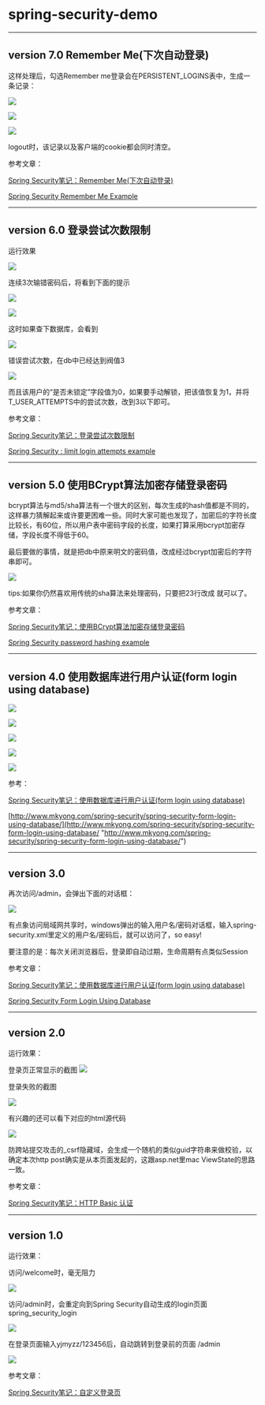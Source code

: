 # spring-security-demo #


----------

## version 7.0 Remember Me(下次自动登录) ##



这样处理后，勾选Remember me登录会在PERSISTENT_LOGINS表中，生成一条记录：

![](https://raw.githubusercontent.com/CoderDream/spring-security-demo/master/doc/snapshot/v7.0/v60001.png)

![](https://raw.githubusercontent.com/CoderDream/spring-security-demo/master/doc/snapshot/v7.0/v60002.png)

![](https://raw.githubusercontent.com/CoderDream/spring-security-demo/master/doc/snapshot/v7.0/v60003.png)


logout时，该记录以及客户端的cookie都会同时清空。

参考文章：

[Spring Security笔记：Remember Me(下次自动登录)](http://www.cnblogs.com/yjmyzz/p/remember-me-sample-in-spring-security3.html)

[Spring Security Remember Me Example](http://www.mkyong.com/spring-security/spring-security-remember-me-example/)

----------
## version 6.0 登录尝试次数限制 ##
运行效果

![](https://raw.githubusercontent.com/CoderDream/spring-security-demo/master/doc/snapshot/v6.0/v60001.png)

连续3次输错密码后，将看到下面的提示

![](https://raw.githubusercontent.com/CoderDream/spring-security-demo/master/doc/snapshot/v6.0/v60002.png)

![](https://raw.githubusercontent.com/CoderDream/spring-security-demo/master/doc/snapshot/v6.0/v60005.png)

这时如果查下数据库，会看到

![](https://raw.githubusercontent.com/CoderDream/spring-security-demo/master/doc/snapshot/v6.0/v60003.png)

错误尝试次数，在db中已经达到阀值3

![](https://raw.githubusercontent.com/CoderDream/spring-security-demo/master/doc/snapshot/v6.0/v60004.png)

而且该用户的“是否未锁定”字段值为0，如果要手动解锁，把该值恢复为1，并将T_USER_ATTEMPTS中的尝试次数，改到3以下即可。

参考文章：

[Spring Security笔记：登录尝试次数限制](http://www.cnblogs.com/yjmyzz/p/limit-login-attempts-in-spring-security3.html)

 [Spring Security : limit login attempts example](http://www.mkyong.com/spring-security/spring-security-limit-login-attempts-example/#)

----------


## version 5.0 使用BCrypt算法加密存储登录密码 ##


bcrypt算法与md5/sha算法有一个很大的区别，每次生成的hash值都是不同的，这样暴力猜解起来或许要更困难一些。同时大家可能也发现了，加密后的字符长度比较长，有60位，所以用户表中密码字段的长度，如果打算采用bcrypt加密存储，字段长度不得低于60。

最后要做的事情，就是把db中原来明文的密码值，改成经过bcrypt加密后的字符串即可。

![](https://raw.githubusercontent.com/CoderDream/spring-security-demo/master/doc/snapshot/v5.0/v50001.png)

tips:如果你仍然喜欢用传统的sha算法来处理密码，只要把23行改成 <password-encoder hash="sha" />  就可以了。

参考文章：

[Spring Security笔记：使用BCrypt算法加密存储登录密码](http://www.cnblogs.com/yjmyzz/p/use-bcrypt-algorithm-hashing-password-in-spring-security3.html)

[Spring Security password hashing example](http://www.mkyong.com/spring-security/spring-security-password-hashing-example/)


----------


## version 4.0 使用数据库进行用户认证(form login using database) ##

![](https://raw.githubusercontent.com/CoderDream/spring-security-demo/master/doc/snapshot/v4.0/v40001.png)

![](https://raw.githubusercontent.com/CoderDream/spring-security-demo/master/doc/snapshot/v4.0/v40002.png)

![](https://raw.githubusercontent.com/CoderDream/spring-security-demo/master/doc/snapshot/v4.0/v40003.png)

![](https://raw.githubusercontent.com/CoderDream/spring-security-demo/master/doc/snapshot/v4.0/v40004.png)

![](https://raw.githubusercontent.com/CoderDream/spring-security-demo/master/doc/snapshot/v4.0/v40005.png)

参考：

[Spring Security笔记：使用数据库进行用户认证(form login using database)](http://www.cnblogs.com/yjmyzz/p/form-login-using-database-with-spring-security3.html)

[http://www.mkyong.com/spring-security/spring-security-form-login-using-database/](http://www.mkyong.com/spring-security/spring-security-form-login-using-database/ "http://www.mkyong.com/spring-security/spring-security-form-login-using-database/")


----------

## version 3.0 ##
再次访问/admin，会弹出下面的对话框：

![](https://raw.githubusercontent.com/CoderDream/spring-security-demo/master/doc/snapshot/v3.0/v30001.png)


有点象访问局域网共享时，windows弹出的输入用户名/密码对话框，输入spring-security.xml里定义的用户名/密码后，就可以访问了，so easy!

要注意的是：每次关闭浏览器后，登录即自动过期，生命周期有点类似Session

参考文章： 

[Spring Security笔记：使用数据库进行用户认证(form login using database)](http://www.cnblogs.com/yjmyzz/p/form-login-using-database-with-spring-security3.html)

[Spring Security Form Login Using Database](http://www.mkyong.com/spring-security/spring-security-form-login-using-database/)

----------

## version 2.0 ##
运行效果：

登录页正常显示的截图
![](https://raw.githubusercontent.com/CoderDream/spring-security-demo/master/doc/snapshot/v2.0/v20001.png)



登录失败的截图

![](https://raw.githubusercontent.com/CoderDream/spring-security-demo/master/doc/snapshot/v2.0/v20002.png)


有兴趣的还可以看下对应的html源代码

![](https://raw.githubusercontent.com/CoderDream/spring-security-demo/master/doc/snapshot/v2.0/v20003.png)


防跨站提交攻击的_csrf隐藏域，会生成一个随机的类似guid字符串来做校验，以确定本次http post确实是从本页面发起的，这跟asp.net里mac ViewState的思路一致。

参考文章： 

[Spring Security笔记：HTTP Basic 认证](http://www.cnblogs.com/yjmyzz/p/3851235.html)


----------


## version 1.0 ##
运行效果：

访问/welcome时，毫无阻力

![](https://raw.githubusercontent.com/CoderDream/spring-security-demo/master/doc/snapshot/v1.0/v10001.png)

访问/admin时，会重定向到Spring Security自动生成的login页面 spring_security_login

![](https://raw.githubusercontent.com/CoderDream/spring-security-demo/master/doc/snapshot/v1.0/v10002.png)

在登录页面输入yjmyzz/123456后，自动跳转到登录前的页面 /admin

![](https://raw.githubusercontent.com/CoderDream/spring-security-demo/master/doc/snapshot/v1.0/v10003.png)


参考文章： 

[Spring Security笔记：自定义登录页](http://www.cnblogs.com/yjmyzz/p/how-to-custom-login-form-page-with-spring-security3.html)
